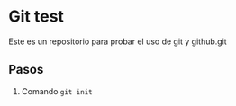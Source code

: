 # Git test

Este es un repositorio para probar el uso de git y github.git

## Pasos

1. Comando `git init`
